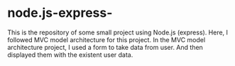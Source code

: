# node.js-express-
This is the repository of some small project using Node.js (express). Here, I followed MVC model architecture for this project. In the MVC model architecture project, I used a form to take data from user. And then displayed them with the existent user data.
